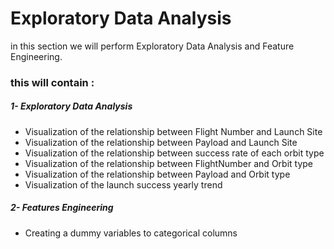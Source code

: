 # Exploratory Data Analysis
in this section we will perform Exploratory Data Analysis and Feature Engineering.
### this will contain :
##### 1- Exploratory Data Analysis
  - Visualization of the relationship between Flight Number and Launch Site
  - Visualization of the relationship between Payload and Launch Site
  - Visualization of the relationship between success rate of each orbit type
  - Visualization of the relationship between FlightNumber and Orbit type
  - Visualization of the relationship between Payload and Orbit type
  - Visualization of the launch success yearly trend
##### 2- Features Engineering
  - Creating a dummy variables to categorical columns

